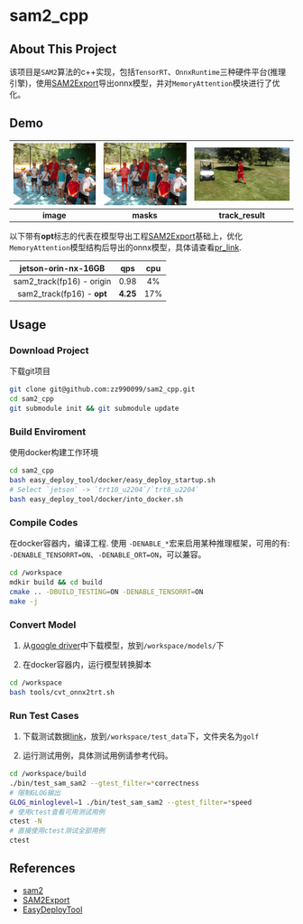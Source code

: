 # sam2_cpp

## About This Project

该项目是`SAM2`算法的c++实现，包括`TensorRT`、`OnnxRuntime`三种硬件平台(推理引擎)，使用[SAM2Export](https://github.com/Aimol-l/SAM2Export)导出onnx模型，并对`MemoryAttention`模块进行了优化。

## Demo

| <img src="./assets/persons.jpg" alt="1" width="300"> | <img src="./assets/sam2_result.png" alt="1" width="300"> | <img src="./assets/sam2_track.gif" alt="1" width="300"> |
|:----------------------------------------:|:----:|:----:|
| **image**  | **masks** | **track_result** |

以下带有**opt**标志的代表在模型导出工程[SAM2Export](https://github.com/Aimol-l/SAM2Export)基础上，优化`MemoryAttention`模型结构后导出的onnx模型，具体请查看[pr_link](https://github.com/Aimol-l/SAM2Export/pull/10).

|  jetson-orin-nx-16GB   |   qps   |  cpu   |
|:---------:|:---------:|:----------------:|
|  sam2_track(fp16) - origin   |   0.98   |  4%   |
|  sam2_track(fp16) - **opt**  |   **4.25**   |  17%   |

## Usage

### Download Project

下载git项目
```bash
git clone git@github.com:zz990099/sam2_cpp.git
cd sam2_cpp
git submodule init && git submodule update
```

### Build Enviroment

使用docker构建工作环境
```bash
cd sam2_cpp
bash easy_deploy_tool/docker/easy_deploy_startup.sh
# Select `jetson` -> `trt10_u2204`/`trt8_u2204`
bash easy_deploy_tool/docker/into_docker.sh
```

### Compile Codes

在docker容器内，编译工程. 使用 `-DENABLE_*`宏来启用某种推理框架，可用的有: `-DENABLE_TENSORRT=ON`、`-DENABLE_ORT=ON`，可以兼容。 
```bash
cd /workspace
mdkir build && cd build
cmake .. -DBUILD_TESTING=ON -DENABLE_TENSORRT=ON
make -j
```

### Convert Model

1. 从[google driver](https://drive.google.com/drive/folders/1EBDUN793q9mJwNC1NA5s2nfq0SxMTx4b?usp=drive_link)中下载模型，放到`/workspace/models/`下

2. 在docker容器内，运行模型转换脚本
```bash
cd /workspace
bash tools/cvt_onnx2trt.sh
```

### Run Test Cases

1. 下载测试数据[link](https://drive.google.com/drive/folders/13PwIl8TBYT54YhSAPmuKI98IB99GElOj?usp=drive_link)，放到`/workspace/test_data`下，文件夹名为`golf`

2. 运行测试用例，具体测试用例请参考代码。
```bash
cd /workspace/build
./bin/test_sam_sam2 --gtest_filter=*correctness
# 限制GLOG输出
GLOG_minloglevel=1 ./bin/test_sam_sam2 --gtest_filter=*speed
# 使用ctest查看可用测试用例
ctest -N
# 直接使用ctest测试全部用例
ctest
```

## References

- [sam2](https://github.com/facebookresearch/sam2)
- [SAM2Export](https://github.com/Aimol-l/SAM2Export)
- [EasyDeployTool](https://github.com/zz990099/EasyDeployTool)
